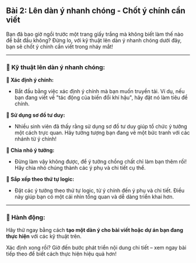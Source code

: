## Bài 2: Lên dàn ý nhanh chóng - Chốt ý chính cần viết  

Bạn đã bao giờ ngồi trước một trang giấy trắng mà không biết làm thế nào để bắt đầu không? Đừng lo, với kỹ thuật lên dàn ý nhanh chóng dưới đây, bạn sẽ chốt ý chính cần viết trong nháy mắt!

---

### 📌 Kỹ thuật lên dàn ý nhanh chóng:

**🔹 Xác định ý chính:**
- Bắt đầu bằng việc xác định ý chính mà bạn muốn truyền tải. Ví dụ, nếu bạn đang viết về "tác động của biến đổi khí hậu", hãy đặt nó làm tiêu đề chính.

**🔹 Sử dụng sơ đồ tư duy:**
- Nhiều sinh viên đã thấy rằng sử dụng sơ đồ tư duy giúp tổ chức ý tưởng một cách trực quan. Hãy tưởng tượng bạn đang vẽ một bức tranh với các nhánh từ ý chính!

**🔹 Chia nhỏ ý tưởng:**
- Đừng làm vậy không được, để ý tưởng chồng chất chỉ làm bạn thêm rối! Hãy chia nhỏ chúng thành các ý phụ và chi tiết cụ thể.

**🔹 Sắp xếp theo thứ tự logic:**
- Đặt các ý tưởng theo thứ tự logic, từ ý chính đến ý phụ và chi tiết. Điều này giúp bạn có một cái nhìn tổng quan và dễ dàng triển khai hơn.

---

### 🚀 Hành động:

Hãy thử ngay bằng cách **tạo một dàn ý cho bài viết hoặc dự án bạn đang thực hiện** với các kỹ thuật trên.

Xác định xong rồi? Giờ đến bước phát triển nội dung chi tiết – xem ngay bài tiếp theo để biết cách thực hiện hiệu quả hơn!
